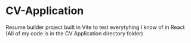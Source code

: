# CV-Application
Resume builder project built in Vite to test everytyhing I know of in React (All of my code is in the CV Application directory folder)